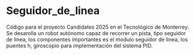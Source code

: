 # Seguidor_de_linea
Código para el proyecto Candidates 2025 en el Tecnológico de Monterrey. Se desarolla un robot autónomo capaz de recorrer un pista, tipo seguidor de linea, los componentes importantes es el modulo seguidor de linea, los puentes h, giroscopio para implementación del sistema PID. 
